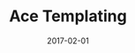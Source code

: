 ---
title: Ace Templating
linktitle:
description:
date: 2017-02-01
publishdate: 2017-02-01
lastmod: 2017-02-01
weight:
tags: []
draft: false
slug:
aliases:
notes:
---